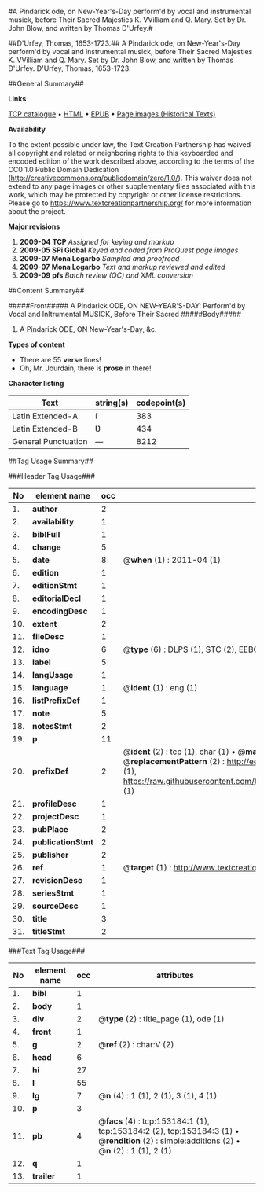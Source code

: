 #A Pindarick ode, on New-Year's-Day perform'd by vocal and instrumental musick, before Their Sacred Majesties K. VVilliam and Q. Mary. Set by Dr. John Blow, and written by Thomas D'Urfey.#

##D'Urfey, Thomas, 1653-1723.##
A Pindarick ode, on New-Year's-Day perform'd by vocal and instrumental musick, before Their Sacred Majesties K. VVilliam and Q. Mary. Set by Dr. John Blow, and written by Thomas D'Urfey.
D'Urfey, Thomas, 1653-1723.

##General Summary##

**Links**

[TCP catalogue](http://www.ota.ox.ac.uk/tcp/)  • 
[HTML](http://tei.it.ox.ac.uk/tcp/Texts-HTML/free/A81/A81887.html)  • 
[EPUB](http://tei.it.ox.ac.uk/tcp/Texts-EPUB/free/A81/A81887.epub) • 
[Page images (Historical Texts)](https://historicaltexts.jisc.ac.uk/eebo-99895789e)

**Availability**

To the extent possible under law, the Text Creation Partnership has waived all copyright and related or neighboring rights to this keyboarded and encoded edition of the work described above, according to the terms of the CC0 1.0 Public Domain Dedication (http://creativecommons.org/publicdomain/zero/1.0/). This waiver does not extend to any page images or other supplementary files associated with this work, which may be protected by copyright or other license restrictions. Please go to https://www.textcreationpartnership.org/ for more information about the project.

**Major revisions**

1. __2009-04__ __TCP__ *Assigned for keying and markup*
1. __2009-05__ __SPi Global__ *Keyed and coded from ProQuest page images*
1. __2009-07__ __Mona Logarbo__ *Sampled and proofread*
1. __2009-07__ __Mona Logarbo__ *Text and markup reviewed and edited*
1. __2009-09__ __pfs__ *Batch review (QC) and XML conversion*

##Content Summary##

#####Front#####
A Pindarick ODE, ON NEW-YEAR'S-DAY: Perform'd by Vocal and Inſtrumental MUSICK, Before Their Sacred 
#####Body#####

1. A Pindarick ODE, ON New-Year's-Day, &c.

**Types of content**

  * There are 55 **verse** lines!
  * Oh, Mr. Jourdain, there is **prose** in there!

**Character listing**


|Text|string(s)|codepoint(s)|
|---|---|---|
|Latin Extended-A|ſ|383|
|Latin Extended-B|Ʋ|434|
|General Punctuation|—|8212|

##Tag Usage Summary##

###Header Tag Usage###

|No|element name|occ|attributes|
|---|---|---|---|
|1.|__author__|2||
|2.|__availability__|1||
|3.|__biblFull__|1||
|4.|__change__|5||
|5.|__date__|8| @__when__ (1) : 2011-04 (1)|
|6.|__edition__|1||
|7.|__editionStmt__|1||
|8.|__editorialDecl__|1||
|9.|__encodingDesc__|1||
|10.|__extent__|2||
|11.|__fileDesc__|1||
|12.|__idno__|6| @__type__ (6) : DLPS (1), STC (2), EEBO-CITATION (1), PROQUEST (1), VID (1)|
|13.|__label__|5||
|14.|__langUsage__|1||
|15.|__language__|1| @__ident__ (1) : eng (1)|
|16.|__listPrefixDef__|1||
|17.|__note__|5||
|18.|__notesStmt__|2||
|19.|__p__|11||
|20.|__prefixDef__|2| @__ident__ (2) : tcp (1), char (1)  •  @__matchPattern__ (2) : ([0-9\-]+):([0-9IVX]+) (1), (.+) (1)  •  @__replacementPattern__ (2) : http://eebo.chadwyck.com/downloadtiff?vid=$1&page=$2 (1), https://raw.githubusercontent.com/textcreationpartnership/Texts/master/tcpchars.xml#$1 (1)|
|21.|__profileDesc__|1||
|22.|__projectDesc__|1||
|23.|__pubPlace__|2||
|24.|__publicationStmt__|2||
|25.|__publisher__|2||
|26.|__ref__|1| @__target__ (1) : http://www.textcreationpartnership.org/docs/. (1)|
|27.|__revisionDesc__|1||
|28.|__seriesStmt__|1||
|29.|__sourceDesc__|1||
|30.|__title__|3||
|31.|__titleStmt__|2||


###Text Tag Usage###

|No|element name|occ|attributes|
|---|---|---|---|
|1.|__bibl__|1||
|2.|__body__|1||
|3.|__div__|2| @__type__ (2) : title_page (1), ode (1)|
|4.|__front__|1||
|5.|__g__|2| @__ref__ (2) : char:V (2)|
|6.|__head__|6||
|7.|__hi__|27||
|8.|__l__|55||
|9.|__lg__|7| @__n__ (4) : 1 (1), 2 (1), 3 (1), 4 (1)|
|10.|__p__|3||
|11.|__pb__|4| @__facs__ (4) : tcp:153184:1 (1), tcp:153184:2 (2), tcp:153184:3 (1)  •  @__rendition__ (2) : simple:additions (2)  •  @__n__ (2) : 1 (1), 2 (1)|
|12.|__q__|1||
|13.|__trailer__|1||
